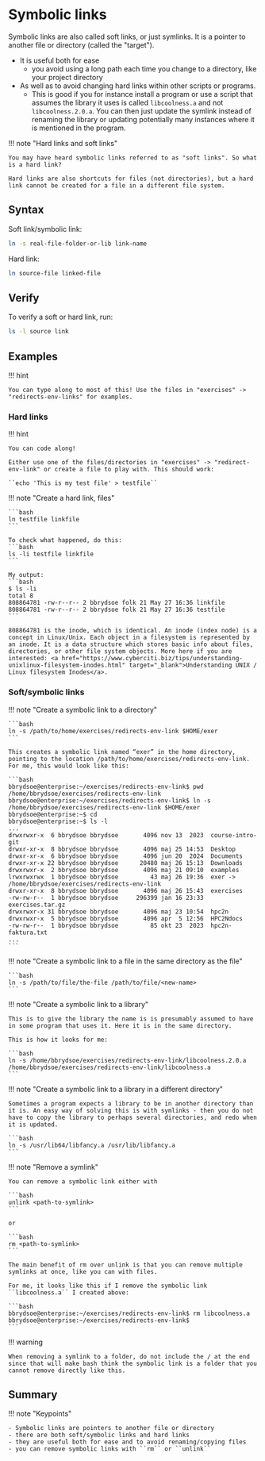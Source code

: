 # Symbolic links

Symbolic links are also called soft links, or just symlinks. It is a pointer to another file or directory (called the "target").

- It is useful both for ease
    - you avoid using a long path each time you change to a directory, like your project directory
- As well as to avoid changing hard links within other scripts or programs.
    - This is good if you for instance install a program or use a script that assumes the library it uses is called ``libcoolness.a`` and not ``libcoolness.2.0.a``. You can then just update the symlink instead of renaming the library or updating potentially many instances where it is mentioned in the program.

!!! note "Hard links and soft links"

    You may have heard symbolic links referred to as "soft links". So what is a hard link?

    Hard links are also shortcuts for files (not directories), but a hard link cannot be created for a file in a different file system.

## Syntax

Soft link/symbolic link:

```bash
ln -s real-file-folder-or-lib link-name
```

Hard link:

```bash
ln source-file linked-file
```

## Verify

To verify a soft or hard link, run:

```bash
ls -l source link
```

## Examples

!!! hint

    You can type along to most of this! Use the files in "exercises" -> "redirects-env-links" for examples.

### Hard links

!!! hint

    You can code along!

    Either use one of the files/directories in "exercises" -> "redirect-env-link" or create a file to play with. This should work:

    ``echo 'This is my test file' > testfile``

!!! note "Create a hard link, files"

    ```bash
    ln testfile linkfile
    ```

    To check what happened, do this:
    ```bash
    ls -li testfile linkfile
    ```

    My output:
    ```bash
    $ ls -li
    total 8
    808864781 -rw-r--r-- 2 bbrydsoe folk 21 May 27 16:36 linkfile
    808864781 -rw-r--r-- 2 bbrydsoe folk 21 May 27 16:36 testfile
    ```

    808864781 is the inode, which is identical. An inode (index node) is a concept in Linux/Unix. Each object in a filesystem is represented by an inode. It is a data structure which stores basic info about files, directories, or other file system objects. More here if you are interested: <a href="https://www.cyberciti.biz/tips/understanding-unixlinux-filesystem-inodes.html" target="_blank">Understanding UNIX / Linux filesystem Inodes</a>.

### Soft/symbolic links

!!! note "Create a symbolic link to a directory"

    ```bash
    ln -s /path/to/home/exercises/redirects-env-link $HOME/exer
    ```

    This creates a symbolic link named “exer” in the home directory, pointing to the location /path/to/home/exercises/redirects-env-link. For me, this would look like this:

    ```bash
    bbrydsoe@enterprise:~/exercises/redirects-env-link$ pwd
    /home/bbrydsoe/exercises/redirects-env-link
    bbrydsoe@enterprise:~/exercises/redirects-env-link$ ln -s /home/bbrydsoe/exercises/redirects-env-link $HOME/exer
    bbrydsoe@enterprise:~$ cd
    bbrydsoe@enterprise:~$ ls -l
    ...
    drwxrwxr-x  6 bbrydsoe bbrydsoe       4096 nov 13  2023  course-intro-git
    drwxr-xr-x  8 bbrydsoe bbrydsoe       4096 maj 25 14:53  Desktop
    drwxr-xr-x  6 bbrydsoe bbrydsoe       4096 jun 20  2024  Documents
    drwxr-xr-x 22 bbrydsoe bbrydsoe      20480 maj 26 15:13  Downloads
    drwxrwxr-x  2 bbrydsoe bbrydsoe       4096 maj 21 09:10  examples
    lrwxrwxrwx  1 bbrydsoe bbrydsoe         43 maj 26 19:36  exer -> /home/bbrydsoe/exercises/redirects-env-link
    drwxr-xr-x  8 bbrydsoe bbrydsoe       4096 maj 26 15:43  exercises
    -rw-rw-r--  1 bbrydsoe bbrydsoe     296399 jan 16 23:33  exercises.tar.gz
    drwxrwxr-x 31 bbrydsoe bbrydsoe       4096 maj 23 10:54  hpc2n
    drwxrwxr-x  5 bbrydsoe bbrydsoe       4096 apr  5 12:56  HPC2Ndocs
    -rw-rw-r--  1 bbrydsoe bbrydsoe         85 okt 23  2023  hpc2n-faktura.txt
    ...
    ```


!!! note "Create a symbolic link to a file in the same directory as the file"

    ```bash
    ln -s /path/to/file/the-file /path/to/file/<new-name>
    ```

!!! note "Create a symbolic link to a library"

    This is to give the library the name is is presumably assumed to have in some program that uses it. Here it is in the same directory.

    This is how it looks for me:

    ```bash
    ln -s /home/bbrydsoe/exercises/redirects-env-link/libcoolness.2.0.a /home/bbrydsoe/exercises/redirects-env-link/libcoolness.a
    ```

!!! note "Create a symbolic link to a library in a different directory"

    Sometimes a program expects a library to be in another directory than it is. An easy way of solving this is with symlinks - then you do not have to copy the library to perhaps several directories, and redo when it is updated.

    ```bash
    ln -s /usr/lib64/libfancy.a /usr/lib/libfancy.a
    ```

!!! note "Remove a symlink"

    You can remove a symbolic link either with

    ```bash
    unlink <path-to-symlink>
    ```

    or

    ```bash
    rm <path-to-symlink>
    ```

    The main benefit of rm over unlink is that you can remove multiple symlinks at once, like you can with files.

    For me, it looks like this if I remove the symbolic link ``libcoolness.a`` I created above:

    ```bash
    bbrydsoe@enterprise:~/exercises/redirects-env-link$ rm libcoolness.a
    bbrydsoe@enterprise:~/exercises/redirects-env-link$
    ```

!!! warning

    When removing a symlink to a folder, do not include the / at the end since that will make bash think the symbolic link is a folder that you cannot remove directly like this.

## Summary

!!! note "Keypoints"

    - Symbolic links are pointers to another file or directory
    - there are both soft/symbolic links and hard links
    - they are useful both for ease and to avoid renaming/copying files
    - you can remove symbolic links with ``rm`` or ``unlink``





